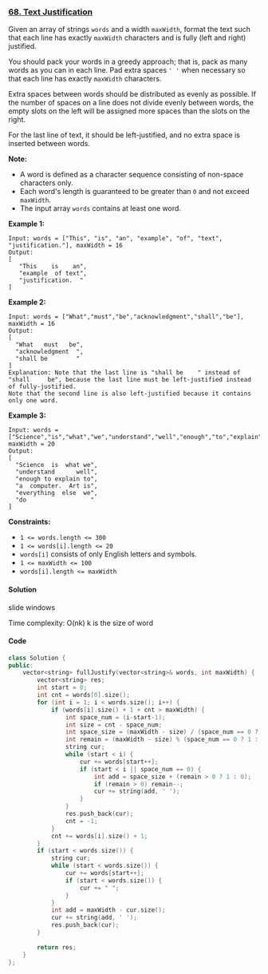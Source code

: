 ### [68. Text Justification](https://leetcode.com/problems/text-justification/)

Given an array of strings `words` and a width `maxWidth`, format the text such that each line has exactly `maxWidth` characters and is fully (left and right) justified.

You should pack your words in a greedy approach; that is, pack as many words as you can in each line. Pad extra spaces `' '` when necessary so that each line has exactly `maxWidth` characters.

Extra spaces between words should be distributed as evenly as possible. If the number of spaces on a line does not divide evenly between words, the empty slots on the left will be assigned more spaces than the slots on the right.

For the last line of text, it should be left-justified, and no extra space is inserted between words.

**Note:**

- A word is defined as a character sequence consisting of non-space characters only.
- Each word's length is guaranteed to be greater than `0` and not exceed `maxWidth`.
- The input array `words` contains at least one word.

 

**Example 1:**

```
Input: words = ["This", "is", "an", "example", "of", "text", "justification."], maxWidth = 16
Output:
[
   "This    is    an",
   "example  of text",
   "justification.  "
]
```

**Example 2:**

```
Input: words = ["What","must","be","acknowledgment","shall","be"], maxWidth = 16
Output:
[
  "What   must   be",
  "acknowledgment  ",
  "shall be        "
]
Explanation: Note that the last line is "shall be    " instead of "shall     be", because the last line must be left-justified instead of fully-justified.
Note that the second line is also left-justified because it contains only one word.
```

**Example 3:**

```
Input: words = ["Science","is","what","we","understand","well","enough","to","explain","to","a","computer.","Art","is","everything","else","we","do"], maxWidth = 20
Output:
[
  "Science  is  what we",
  "understand      well",
  "enough to explain to",
  "a  computer.  Art is",
  "everything  else  we",
  "do                  "
]
```

 

**Constraints:**

- `1 <= words.length <= 300`
- `1 <= words[i].length <= 20`
- `words[i]` consists of only English letters and symbols.
- `1 <= maxWidth <= 100`
- `words[i].length <= maxWidth`

#### Solution

slide windows

Time complexity: O(nk) k is the size of word

#### Code

```c++
class Solution {
public:
    vector<string> fullJustify(vector<string>& words, int maxWidth) {
        vector<string> res;
        int start = 0;
        int cnt = words[0].size();
        for (int i = 1; i < words.size(); i++) {
            if (words[i].size() + 1 + cnt > maxWidth) {
                int space_num = (i-start-1);
                int size = cnt - space_num;
                int space_size = (maxWidth - size) / (space_num == 0 ? 1 : space_num);
                int remain = (maxWidth - size) % (space_num == 0 ? 1 : space_num);
                string cur;
                while (start < i) {
                    cur += words[start++];
                    if (start < i || space_num == 0) {
                        int add = space_size + (remain > 0 ? 1 : 0);
                        if (remain > 0) remain--;
                        cur += string(add, ' ');
                    }
                }
                res.push_back(cur);
                cnt = -1;
            }
            cnt += words[i].size() + 1;
        }
        if (start < words.size()) {
            string cur;
            while (start < words.size()) {
                cur += words[start++];
                if (start < words.size()) {
                    cur += " ";
                }
            }
            int add = maxWidth - cur.size();
            cur += string(add, ' ');
            res.push_back(cur);
        }
        
        return res;
    }
};
```



